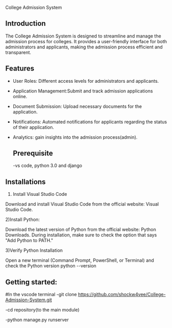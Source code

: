 
College Admission System
## Introduction

The College Admission System is designed to streamline and manage the admission process for colleges. It provides a user-friendly interface for both administrators and applicants, making the admission process efficient and transparent.

## Features

- User Roles: Different access levels for administrators and applicants.
- Application Management:Submit and track admission applications online.
- Document Submission: Upload necessary documents for the application.
- Notifications: Automated notifications for applicants regarding the status of their application.
- Analytics: gain insights into the admission process(admin).

  ## Prerequisite
  
  -vs code, python 3.0 and django

## Installations
1) Install Visual Studio Code

Download and install Visual Studio Code from the official website: Visual Studio Code.

2)Install Python:

Download the latest version of Python from the official website: Python Downloads.
During installation, make sure to check the option that says "Add Python to PATH."

3)Verify Python Installation

Open a new terminal (Command Prompt, PowerShell, or Terminal) and check the Python version
 python --version

## Getting started:

#In the vscode terminal
-git clone https://github.com/shockw4vee/College-Admission-System.git

-cd repository(to the main module)

-python manage.py runserver


  
